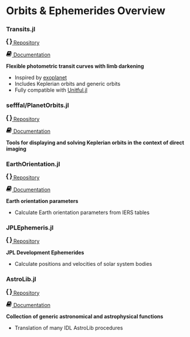 # Orbits & Ephemerides Overview

### Transits.jl

[![curly braces](../assets/code.png) Repository](https://github.com/JuliaAstro/Transits.jl)

[![book icon](../assets/book.png) Documentation](https://juliaastro.github.io/Transits.jl/stable/)

**Flexible photometric transit curves with limb darkening**

- Inspired by [exoplanet](https://github.com/exoplanet-dev/exoplanet)
- Includes Keplerian orbits and generic orbits
- Fully compatible with [Unitful.jl](https://github.com/painterqubits/Unitful.jl)

### sefffal/PlanetOrbits.jl

[![curly braces](../assets/code.png) Repository](https://github.com/sefffal/PlanetOrbits.jl)

[![book icon](../assets/book.png) Documentation](https://sefffal.github.io/PlanetOrbits.jl)

**Tools for displaying and solving Keplerian orbits in the context of direct imaging**

### EarthOrientation.jl

[![curly braces](../assets/code.png) Repository](https://github.com/JuliaAstro/EarthOrientation.jl)

[![book icon](../assets/book.png) Documentation](https://juliaastro.github.io/EarthOrientation.jl/stable/)

**Earth orientation parameters**

- Calculate Earth orientation parameters from IERS tables

### JPLEphemeris.jl

[![curly braces](../assets/code.png) Repository](https://github.com/JuliaAstro/JPLEphemeris.jl)

**JPL Development Ephemerides**

- Calculate positions and velocities of solar system bodies

### AstroLib.jl

[![curly braces](../assets/code.png) Repository](https://github.com/JuliaAstro/astrolib.jl)

[![book icon](../assets/book.png) Documentation](https://juliaastro.github.io/AstroLib.jl/stable/)

**Collection of generic astronomical and astrophysical functions**

- Translation of many IDL AstroLib procedures